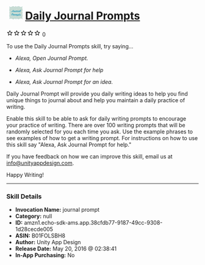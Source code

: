 # &nbsp;<img src="skill_icon" alt="Daily Journal Prompts icon" width="36"> [Daily Journal Prompts](http://alexa.amazon.com/#skills/amzn1.echo-sdk-ams.app.38cfdb77-9187-49cc-9308-1d28cecde005)
![0 stars](../../images/ic_star_border_black_18dp_1x.png)![0 stars](../../images/ic_star_border_black_18dp_1x.png)![0 stars](../../images/ic_star_border_black_18dp_1x.png)![0 stars](../../images/ic_star_border_black_18dp_1x.png)![0 stars](../../images/ic_star_border_black_18dp_1x.png) 0

To use the Daily Journal Prompts skill, try saying...

* *Alexa, Open Journal Prompt.*

* *Alexa, Ask Journal Prompt for help*

* *Alexa, Ask Journal Prompt for an idea.*

Daily Journal Prompt will provide you daily writing ideas to help you find unique things to journal about and help you maintain a daily practice of writing. 

Enable this skill to be able to ask for daily writing prompts to encourage your practice of writing. There are over 100 writing prompts that will be randomly selected for you each time you ask. Use the example phrases to see examples of how to get a writing prompt. For instructions on how to use this skill say "Alexa, Ask Journal Prompt for help."

If you have feedback on how we can improve this skill, email us at info@unityappdesign.com.

Happy Writing!

***

### Skill Details

* **Invocation Name:** journal prompt
* **Category:** null
* **ID:** amzn1.echo-sdk-ams.app.38cfdb77-9187-49cc-9308-1d28cecde005
* **ASIN:** B01FOLSBH8
* **Author:** Unity App Design
* **Release Date:** May 20, 2016 @ 02:38:41
* **In-App Purchasing:** No
